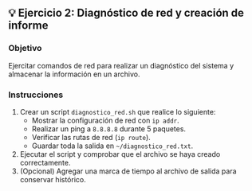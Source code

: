 ## 💡 Ejercicio 2: Diagnóstico de red y creación de informe

### Objetivo
Ejercitar comandos de red para realizar un diagnóstico del sistema y almacenar la información en un archivo.

### Instrucciones
1. Crear un script `diagnostico_red.sh` que realice lo siguiente:
   - Mostrar la configuración de red con `ip addr`.
   - Realizar un ping a `8.8.8.8` durante 5 paquetes.
   - Verificar las rutas de red (`ip route`).
   - Guardar toda la salida en `~/diagnostico_red.txt`.
2. Ejecutar el script y comprobar que el archivo se haya creado correctamente.
3. (Opcional) Agregar una marca de tiempo al archivo de salida para conservar histórico.



